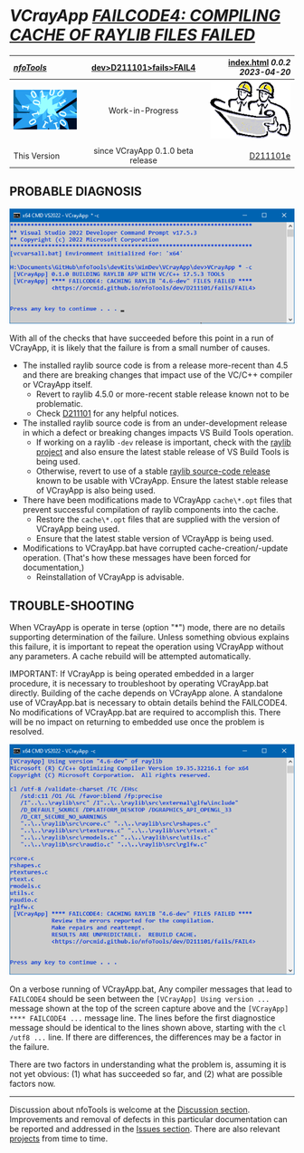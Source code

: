 <!-- index.md 0.0.2                 UTF-8                          2023-04-20
     ----1----|----2----|----3----|----4----|----5----|----6----|----7----|--*

              FAILCODE4: COMPILING CACHE OF RAYLIB FILES FAILED
     -->

# ***VCrayApp** [FAILCODE4: COMPILING CACHE OF RAYLIB FILES FAILED](.)*

| ***[nfoTools](../../../../)*** | [dev](../../../)[>D211101](../../)[>fails](../)[>FAIL4](.) | [index.html](index.html) ***0.0.2 2023-04-20*** |
| :--                |       :-:          | --: |
| ![nfotools](../../../../images/nfoWorks-2014-06-02-1702-LogoSmall.png) | Work-in-Progress | ![Hard Hat Area](../../../../images/hardhat-logo.gif) |
|              |                     |           |
| This Version | since VCrayApp 0.1.0 beta release | [D211101e](../../D211101e) |

## PROBABLE DIAGNOSIS

![FAILCODE4 Terse Message](FAIL4-terse-2023-04-13-1256-VCrayApp-0.1.0.png)

With all of the checks that have succeeded before this point in a run of VCrayApp, it is likely that the failure is from a small number of causes.

* The installed raylib source code is from a release more-recent than 4.5
and there are breaking changes that impact use of the VC/C++ compiler or
VCrayApp itself.
  * Revert to raylib 4.5.0 or more-recent stable release known not to be
problematic.
  * Check [D211101](../..) for any helpful notices.
* The installed raylib source code is from an under-development release in
which a defect or breaking changes impacts VS Build Tools operation.
  * If working on a raylib `-dev` release is important, check with the
[raylib project](https://github.com/raysan5/raylib/) and also ensure the
latest stable release of VS Build Tools is being used.
  * Otherwise, revert to use of a stable
 [raylib source-code release](https://github.com/raysan5/raylib/releases)
 known to be usable with VCrayApp.  Ensure the latest stable release of
 VCrayApp is also being used.
* There have been modifications made to VCrayApp `cache\*.opt` files that
prevent successful compilation of raylib components into the cache.
  * Restore the `cache\*.opt` files that are supplied with the version of
VCrayApp being used.
  * Ensure that the latest stable version of VCrayApp is being used.
* Modifications to VCrayApp.bat have corrupted cache-creation/-update
operation.  (That's how these messages have been forced for documentation,)
  * Reinstallation of VCrayApp is advisable.

## TROUBLE-SHOOTING

When VCrayApp is operate in terse (option "*") mode, there are no details
supporting determination of the failure.  Unless something obvious explains
this failure, it is important to repeat the operation using VCrayApp without any parameters. A cache rebuild will be attempted automatically.

IMPORTANT: If VCrayApp is being operated embedded in a larger procedure, it
is necessary to troubleshoot by operating VCrayApp.bat directly.  Building
of the cache depends on VCrayApp alone.  A standalone use of VCrayApp.bat
is necessary to obtain details behind the FAILCODE4.  No modifications of
VCrayApp.bat are required to accomplish this.  There will be no impact on
returning to embedded use once the problem is resolved.

![FAILCODE4 Verbose Message](FAIL4-verbose-2023-04-13-1259-VCrayApp-0.1.0.png)

On a verbose running of VCrayApp.bat, Any compiler messages that lead to
`FAILCODE4` should be seen between the `[VCrayApp] Using version ...` message
shown at the top of the screen capture above and the
`[VCrayApp] **** FAILCODE4 ...` message line.  The lines before the first
diagnostice message should be identical to the lines shown above, starting
with the `cl /utf8 ...` line.  If there are differences, the differences may
be a factor in the failure.

There are two factors in understanding what the problem is, assuming it is not
yet obvious: (1) what has succeeded so far, and (2) what are possible factors
now.


----

Discussion about nfoTools is welcome at the
[Discussion section](https://github.com/orcmid/nfoTools/discussions).
Improvements and removal of defects in this particular documentation can be
reported and addressed in the
[Issues section](https://github.com/orcmid/nfoTools/issues).  There are also
relevant [projects](https://github.com/orcmid/nfoTools/projects?type=classic)
from time to time.

<!-- ----1----|----2----|----3----|----4----|----5----|----6----|----7----|--*

     0.0.2 2023-04-20T23:35Z Draft touch-ups
     0.0.1 2023-04-20T20:12Z Intermediate draft
     0.0.0 2023-04-13T21:42Z Initial page from 0.0.0 FAIL3 boilerplate.

               *** end D211101/fails/FAIL4/index.md ***
     -->

